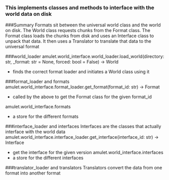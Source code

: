 ### This implements classes and methods to interface with the world data on disk 

###Summary
Formats sit between the universal world class and the world on disk.
The World class requests chunks from the Format class.
The Format class loads the chunks from disk and uses an Interface class to unpack that data.
It then uses a Translator to translate that data to the universal format


###world_loader
amulet.world_interface.world_loader.load_world(directory: str, _format: str = None, forced: bool = False) -> World
- finds the correct format loader and initiates a World class using it
    
###format_loader and formats
amulet.world_interface.format_loader.get_format(format_id: str) -> Format
- called by the above to get the Format class for the given format_id

amulet.world_interface.formats
- a store for the different formats

###interface_loader and interfaces
Interfaces are the classes that actually interface with the world data
amulet.world_interface.interface_loader.get_interface(interface_id: str) -> Interface
- get the interface for the given version
amulet.world_interface.interfaces
- a store for the different interfaces

###translator_loader and translators
Translators convert the data from one format into another format
